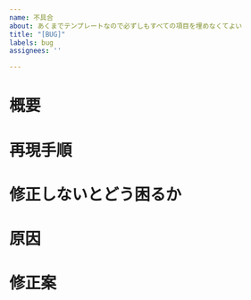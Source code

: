 ```yaml
---
name: 不具合
about: あくまでテンプレートなので必ずしもすべての項目を埋めなくてよい
title: "[BUG]"
labels: bug
assignees: ''

---
```


# 概要
# 再現手順
# 修正しないとどう困るか
# 原因
# 修正案
